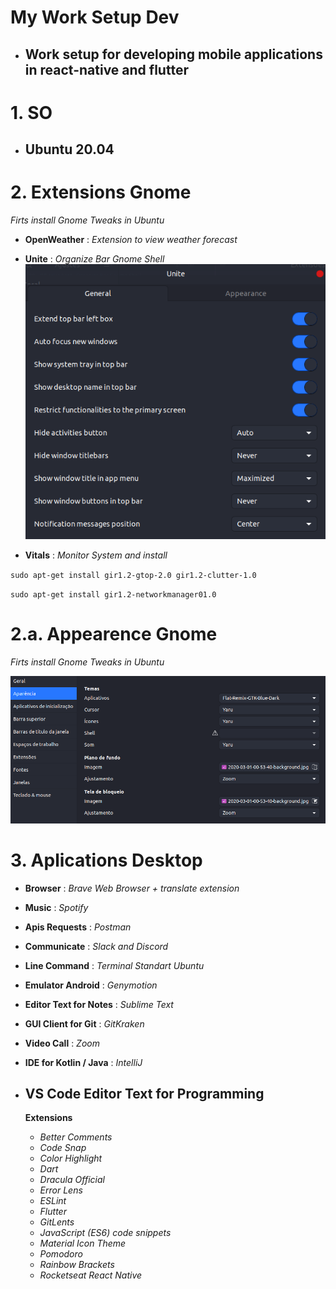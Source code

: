 # My Work Setup Dev

- ## Work setup for developing mobile applications in react-native and flutter

# 1. SO

- ## **Ubuntu 20.04**

# 2. Extensions Gnome
*Firts install Gnome Tweaks in Ubuntu*

- **OpenWeather** : *Extension to view weather forecast*

-  **Unite** : *Organize Bar Gnome Shell*
![alt text](configUnite.png "Config Unite")

-  **Vitals** : *Monitor System*
*and install*

`sudo apt-get install gir1.2-gtop-2.0 gir1.2-clutter-1.0`

`sudo apt-get install gir1.2-networkmanager01.0`

# 2.a. Appearence Gnome
*Firts install Gnome Tweaks in Ubuntu*

![alt text](appearence.png "Appearence Configs")


# 3. Aplications Desktop

-  **Browser** : *Brave Web Browser + translate extension*

-  **Music** : *Spotify*

-  **Apis Requests** : *Postman*

-  **Communicate** : *Slack and Discord*

-  **Line Command** : *Terminal Standart Ubuntu*

-  **Emulator Android** : *Genymotion*

-  **Editor Text for Notes** : *Sublime Text*

-  **GUI Client for Git** : *GitKraken*

-  **Video Call** : *Zoom*

-  **IDE for Kotlin / Java** : *IntelliJ*

- ## VS Code Editor Text for Programming
    **Extensions**
    - *Better Comments*
    - *Code Snap*
    - *Color Highlight*
    - *Dart*
    - *Dracula Official*
    - *Error Lens*
    - *ESLint*
    - *Flutter*
    - *GitLents*
    - *JavaScript (ES6) code snippets*
    - *Material Icon Theme*
    - *Pomodoro*
    - *Rainbow Brackets*
    - *Rocketseat React Native*
    